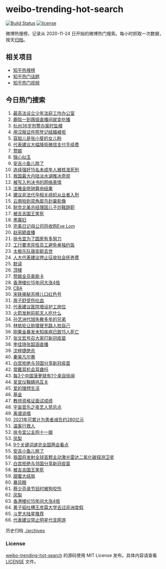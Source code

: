 # weibo-trending-hot-search

[![Build Status](https://github.com/justjavac/weibo-trending-hot-search/workflows/ci/badge.svg?branch=master)](https://github.com/justjavac/weibo-trending-hot-search/actions)
[![license](https://img.shields.io/github/license/justjavac/weibo-trending-hot-search)](https://github.com/justjavac/weibo-trending-hot-search/blob/master/LICENSE)

微博热搜榜，记录从 2020-11-24 日开始的微博热门搜索。每小时抓取一次数据，按天[归档](./archives)。

## 相关项目

- [知乎热搜榜](https://github.com/justjavac/zhihu-trending-top-search)
- [知乎热门话题](https://github.com/justjavac/zhihu-trending-hot-questions)
- [知乎热门视频](https://github.com/justjavac/zhihu-trending-hot-video)

## 今日热门搜索

<!-- BEGIN -->
<!-- 最后更新时间 Wed Mar 03 2021 05:13:12 GMT+0800 (CST) -->
1. [最高法设立少年法庭工作办公室](https://s.weibo.com//weibo?q=%23%E6%9C%80%E9%AB%98%E6%B3%95%E8%AE%BE%E7%AB%8B%E5%B0%91%E5%B9%B4%E6%B3%95%E5%BA%AD%E5%B7%A5%E4%BD%9C%E5%8A%9E%E5%85%AC%E5%AE%A4%23&Refer=new_time)
1. [鹿晗一到薇娅直播间就变吃播](https://s.weibo.com//weibo?q=%23%E9%B9%BF%E6%99%97%E4%B8%80%E5%88%B0%E8%96%87%E5%A8%85%E7%9B%B4%E6%92%AD%E9%97%B4%E5%B0%B1%E5%8F%98%E5%90%83%E6%92%AD%23&Refer=top)
1. [杭州36岁刑警办案时坠楼](https://s.weibo.com//weibo?q=%23%E6%9D%AD%E5%B7%9E36%E5%B2%81%E5%88%91%E8%AD%A6%E5%8A%9E%E6%A1%88%E6%97%B6%E5%9D%A0%E6%A5%BC%23&Refer=top)
1. [用汉服证件照登记结婚被拒](https://s.weibo.com//weibo?q=%E7%94%A8%E6%B1%89%E6%9C%8D%E8%AF%81%E4%BB%B6%E7%85%A7%E7%99%BB%E8%AE%B0%E7%BB%93%E5%A9%9A%E8%A2%AB%E6%8B%92&Refer=top)
1. [容祖儿是张小斐的女儿粉](https://s.weibo.com//weibo?q=%23%E5%AE%B9%E7%A5%96%E5%84%BF%E6%98%AF%E5%BC%A0%E5%B0%8F%E6%96%90%E7%9A%84%E5%A5%B3%E5%84%BF%E7%B2%89%23&Refer=top)
1. [代表建议大幅降低微信支付手续费](https://s.weibo.com//weibo?q=%23%E4%BB%A3%E8%A1%A8%E5%BB%BA%E8%AE%AE%E5%A4%A7%E5%B9%85%E9%99%8D%E4%BD%8E%E5%BE%AE%E4%BF%A1%E6%94%AF%E4%BB%98%E6%89%8B%E7%BB%AD%E8%B4%B9%23&Refer=top)
1. [赘婿](https://s.weibo.com//weibo?q=%E8%B5%98%E5%A9%BF&Refer=top)
1. [锦心似玉](https://s.weibo.com//weibo?q=%E9%94%A6%E5%BF%83%E4%BC%BC%E7%8E%89&Refer=top)
1. [安吉小鱼儿胖了](https://s.weibo.com//weibo?q=%23%E5%AE%89%E5%90%89%E5%B0%8F%E9%B1%BC%E5%84%BF%E8%83%96%E4%BA%86%23&Refer=top)
1. [连续强奸15名未成年人被核准死刑](https://s.weibo.com//weibo?q=%E8%BF%9E%E7%BB%AD%E5%BC%BA%E5%A5%B815%E5%90%8D%E6%9C%AA%E6%88%90%E5%B9%B4%E4%BA%BA%E8%A2%AB%E6%A0%B8%E5%87%86%E6%AD%BB%E5%88%91&Refer=top)
1. [我国最大内陆淡水湖推冰奇观](https://s.weibo.com//weibo?q=%E6%88%91%E5%9B%BD%E6%9C%80%E5%A4%A7%E5%86%85%E9%99%86%E6%B7%A1%E6%B0%B4%E6%B9%96%E6%8E%A8%E5%86%B0%E5%A5%87%E8%A7%82&Refer=top)
1. [被写入判决书的网络表情](https://s.weibo.com//weibo?q=%23%E8%A2%AB%E5%86%99%E5%85%A5%E5%88%A4%E5%86%B3%E4%B9%A6%E7%9A%84%E7%BD%91%E7%BB%9C%E8%A1%A8%E6%83%85%23&Refer=top)
1. [泫雅金晓钟算命结果](https://s.weibo.com//weibo?q=%23%E6%B3%AB%E9%9B%85%E9%87%91%E6%99%93%E9%92%9F%E7%AE%97%E5%91%BD%E7%BB%93%E6%9E%9C%23&Refer=top)
1. [建议非法代孕相关组织从业者入刑](https://s.weibo.com//weibo?q=%23%E5%BB%BA%E8%AE%AE%E9%9D%9E%E6%B3%95%E4%BB%A3%E5%AD%95%E7%9B%B8%E5%85%B3%E7%BB%84%E7%BB%87%E4%BB%8E%E4%B8%9A%E8%80%85%E5%85%A5%E5%88%91%23&Refer=top)
1. [云南拍到双角犀鸟封巢影像](https://s.weibo.com//weibo?q=%E4%BA%91%E5%8D%97%E6%8B%8D%E5%88%B0%E5%8F%8C%E8%A7%92%E7%8A%80%E9%B8%9F%E5%B0%81%E5%B7%A2%E5%BD%B1%E5%83%8F&Refer=top)
1. [耐克北美总经理因儿子炒鞋辞职](https://s.weibo.com//weibo?q=%E8%80%90%E5%85%8B%E5%8C%97%E7%BE%8E%E6%80%BB%E7%BB%8F%E7%90%86%E5%9B%A0%E5%84%BF%E5%AD%90%E7%82%92%E9%9E%8B%E8%BE%9E%E8%81%8C&Refer=top)
1. [被吉吉国王笑死](https://s.weibo.com//weibo?q=%23%E8%A2%AB%E5%90%89%E5%90%89%E5%9B%BD%E7%8E%8B%E7%AC%91%E6%AD%BB%23&Refer=top)
1. [黑寡妇](https://s.weibo.com//weibo?q=%E9%BB%91%E5%AF%A1%E5%A6%87&Refer=top)
1. [完美日记母公司将收购Eve Lom](https://s.weibo.com//weibo?q=%E5%AE%8C%E7%BE%8E%E6%97%A5%E8%AE%B0%E6%AF%8D%E5%85%AC%E5%8F%B8%E5%B0%86%E6%94%B6%E8%B4%ADEve%20Lom&Refer=top)
1. [赵丽颖直播](https://s.weibo.com//weibo?q=%E8%B5%B5%E4%B8%BD%E9%A2%96%E7%9B%B4%E6%92%AD&Refer=top)
1. [徐令宜为了圆房有多努力](https://s.weibo.com//weibo?q=%23%E5%BE%90%E4%BB%A4%E5%AE%9C%E4%B8%BA%E4%BA%86%E5%9C%86%E6%88%BF%E6%9C%89%E5%A4%9A%E5%8A%AA%E5%8A%9B%23&Refer=top)
1. [工行要求异性员工避免单独约饭](https://s.weibo.com//weibo?q=%23%E5%B7%A5%E8%A1%8C%E8%A6%81%E6%B1%82%E5%BC%82%E6%80%A7%E5%91%98%E5%B7%A5%E9%81%BF%E5%85%8D%E5%8D%95%E7%8B%AC%E7%BA%A6%E9%A5%AD%23&Refer=top)
1. [太极乐队唐奕聪去世](https://s.weibo.com//weibo?q=%E5%A4%AA%E6%9E%81%E4%B9%90%E9%98%9F%E5%94%90%E5%A5%95%E8%81%AA%E5%8E%BB%E4%B8%96&Refer=top)
1. [人大代表建议停止征收社会抚养费](https://s.weibo.com//weibo?q=%23%E4%BA%BA%E5%A4%A7%E4%BB%A3%E8%A1%A8%E5%BB%BA%E8%AE%AE%E5%81%9C%E6%AD%A2%E5%BE%81%E6%94%B6%E7%A4%BE%E4%BC%9A%E6%8A%9A%E5%85%BB%E8%B4%B9%23&Refer=top)
1. [默读](https://s.weibo.com//weibo?q=%E9%BB%98%E8%AF%BB&Refer=top)
1. [顶楼](https://s.weibo.com//weibo?q=%E9%A1%B6%E6%A5%BC&Refer=top)
1. [赘婿全员奥斯卡](https://s.weibo.com//weibo?q=%23%E8%B5%98%E5%A9%BF%E5%85%A8%E5%91%98%E5%A5%A5%E6%96%AF%E5%8D%A1%23&Refer=top)
1. [香港楼价15年间大涨4倍](https://s.weibo.com//weibo?q=%23%E9%A6%99%E6%B8%AF%E6%A5%BC%E4%BB%B715%E5%B9%B4%E9%97%B4%E5%A4%A7%E6%B6%A84%E5%80%8D%23&Refer=top)
1. [CBA](https://s.weibo.com//weibo?q=CBA&Refer=top)
1. [宋轶揭秘苏檀儿口红色号](https://s.weibo.com//weibo?q=%23%E5%AE%8B%E8%BD%B6%E6%8F%AD%E7%A7%98%E8%8B%8F%E6%AA%80%E5%84%BF%E5%8F%A3%E7%BA%A2%E8%89%B2%E5%8F%B7%23&Refer=top)
1. [周子舒受伤吐血](https://s.weibo.com//weibo?q=%23%E5%91%A8%E5%AD%90%E8%88%92%E5%8F%97%E4%BC%A4%E5%90%90%E8%A1%80%23&Refer=top)
1. [代表建议医院增设护工岗位](https://s.weibo.com//weibo?q=%23%E4%BB%A3%E8%A1%A8%E5%BB%BA%E8%AE%AE%E5%8C%BB%E9%99%A2%E5%A2%9E%E8%AE%BE%E6%8A%A4%E5%B7%A5%E5%B2%97%E4%BD%8D%23&Refer=top)
1. [火箭发射前航天人吃什么](https://s.weibo.com//weibo?q=%23%E7%81%AB%E7%AE%AD%E5%8F%91%E5%B0%84%E5%89%8D%E8%88%AA%E5%A4%A9%E4%BA%BA%E5%90%83%E4%BB%80%E4%B9%88%23&Refer=top)
1. [孙艺洲代旭失散多年的兄弟](https://s.weibo.com//weibo?q=%23%E5%AD%99%E8%89%BA%E6%B4%B2%E4%BB%A3%E6%97%AD%E5%A4%B1%E6%95%A3%E5%A4%9A%E5%B9%B4%E7%9A%84%E5%85%84%E5%BC%9F%23&Refer=top)
1. [林依轮让助理冒充路人拍自己](https://s.weibo.com//weibo?q=%23%E6%9E%97%E4%BE%9D%E8%BD%AE%E8%AE%A9%E5%8A%A9%E7%90%86%E5%86%92%E5%85%85%E8%B7%AF%E4%BA%BA%E6%8B%8D%E8%87%AA%E5%B7%B1%23&Refer=top)
1. [刚果金暴发未知疾病已致15人死亡](https://s.weibo.com//weibo?q=%E5%88%9A%E6%9E%9C%E9%87%91%E6%9A%B4%E5%8F%91%E6%9C%AA%E7%9F%A5%E7%96%BE%E7%97%85%E5%B7%B2%E8%87%B415%E4%BA%BA%E6%AD%BB%E4%BA%A1&Refer=top)
1. [张文宏号召大家打新冠疫苗](https://s.weibo.com//weibo?q=%23%E5%BC%A0%E6%96%87%E5%AE%8F%E5%8F%B7%E5%8F%AC%E5%A4%A7%E5%AE%B6%E6%89%93%E6%96%B0%E5%86%A0%E7%96%AB%E8%8B%97%23&Refer=top)
1. [李佳琦张韶涵直播](https://s.weibo.com//weibo?q=%E6%9D%8E%E4%BD%B3%E7%90%A6%E5%BC%A0%E9%9F%B6%E6%B6%B5%E7%9B%B4%E6%92%AD&Refer=top)
1. [沈梓捷绝杀](https://s.weibo.com//weibo?q=%E6%B2%88%E6%A2%93%E6%8D%B7%E7%BB%9D%E6%9D%80&Refer=top)
1. [秦昊凡尔赛](https://s.weibo.com//weibo?q=%23%E7%A7%A6%E6%98%8A%E5%87%A1%E5%B0%94%E8%B5%9B%23&Refer=top)
1. [白宫拒绝与邻国分享新冠疫苗](https://s.weibo.com//weibo?q=%23%E7%99%BD%E5%AE%AB%E6%8B%92%E7%BB%9D%E4%B8%8E%E9%82%BB%E5%9B%BD%E5%88%86%E4%BA%AB%E6%96%B0%E5%86%A0%E7%96%AB%E8%8B%97%23&Refer=top)
1. [常戴耳机会耳聋吗](https://s.weibo.com//weibo?q=%23%E5%B8%B8%E6%88%B4%E8%80%B3%E6%9C%BA%E4%BC%9A%E8%80%B3%E8%81%8B%E5%90%97%23&Refer=top)
1. [每3个中国菠萝就有1个来自徐闻](https://s.weibo.com//weibo?q=%23%E6%AF%8F3%E4%B8%AA%E4%B8%AD%E5%9B%BD%E8%8F%A0%E8%90%9D%E5%B0%B1%E6%9C%891%E4%B8%AA%E6%9D%A5%E8%87%AA%E5%BE%90%E9%97%BB%23&Refer=top)
1. [吴宣仪鞠婧祎互关](https://s.weibo.com//weibo?q=%23%E5%90%B4%E5%AE%A3%E4%BB%AA%E9%9E%A0%E5%A9%A7%E7%A5%8E%E4%BA%92%E5%85%B3%23&Refer=top)
1. [爱的理想生活](https://s.weibo.com//weibo?q=%E7%88%B1%E7%9A%84%E7%90%86%E6%83%B3%E7%94%9F%E6%B4%BB&Refer=top)
1. [基金](https://s.weibo.com//weibo?q=%23%E5%9F%BA%E9%87%91%23&Refer=top)
1. [教师资格证面试成绩](https://s.weibo.com//weibo?q=%E6%95%99%E5%B8%88%E8%B5%84%E6%A0%BC%E8%AF%81%E9%9D%A2%E8%AF%95%E6%88%90%E7%BB%A9&Refer=top)
1. [宇宙音乐之夜艺人禁忌点](https://s.weibo.com//weibo?q=%23%E5%AE%87%E5%AE%99%E9%9F%B3%E4%B9%90%E4%B9%8B%E5%A4%9C%E8%89%BA%E4%BA%BA%E7%A6%81%E5%BF%8C%E7%82%B9%23&Refer=top)
1. [离谱说唱](https://s.weibo.com//weibo?q=%E7%A6%BB%E8%B0%B1%E8%AF%B4%E5%94%B1&Refer=top)
1. [2021年可累计为患者减负约280亿元](https://s.weibo.com//weibo?q=%232021%E5%B9%B4%E5%8F%AF%E7%B4%AF%E8%AE%A1%E4%B8%BA%E6%82%A3%E8%80%85%E5%87%8F%E8%B4%9F%E7%BA%A6280%E4%BA%BF%E5%85%83%23&Refer=new_time)
1. [温客行救人](https://s.weibo.com//weibo?q=%23%E6%B8%A9%E5%AE%A2%E8%A1%8C%E6%95%91%E4%BA%BA%23&Refer=top)
1. [徐令宜公主抱十一娘](https://s.weibo.com//weibo?q=%23%E5%BE%90%E4%BB%A4%E5%AE%9C%E5%85%AC%E4%B8%BB%E6%8A%B1%E5%8D%81%E4%B8%80%E5%A8%98%23&Refer=top)
1. [凤梨](https://s.weibo.com//weibo?q=%E5%87%A4%E6%A2%A8&Refer=top)
1. [9个关键词速览全国两会看点](https://s.weibo.com//weibo?q=%239%E4%B8%AA%E5%85%B3%E9%94%AE%E8%AF%8D%E9%80%9F%E8%A7%88%E5%85%A8%E5%9B%BD%E4%B8%A4%E4%BC%9A%E7%9C%8B%E7%82%B9%23&Refer=new_time)
1. [安吉小鱼儿胖了](https://s.weibo.com//weibo?q=%E5%AE%89%E5%90%89%E5%B0%8F%E9%B1%BC%E5%84%BF%E8%83%96%E4%BA%86&Refer=top)
1. [我国将发射全球首颗主动激光雷达二氧化碳探测卫星](https://s.weibo.com//weibo?q=%23%E6%88%91%E5%9B%BD%E5%B0%86%E5%8F%91%E5%B0%84%E5%85%A8%E7%90%83%E9%A6%96%E9%A2%97%E4%B8%BB%E5%8A%A8%E6%BF%80%E5%85%89%E9%9B%B7%E8%BE%BE%E4%BA%8C%E6%B0%A7%E5%8C%96%E7%A2%B3%E6%8E%A2%E6%B5%8B%E5%8D%AB%E6%98%9F%23&Refer=new_time)
1. [白宫拒绝与邻国分享新冠疫苗](https://s.weibo.com//weibo?q=%E7%99%BD%E5%AE%AB%E6%8B%92%E7%BB%9D%E4%B8%8E%E9%82%BB%E5%9B%BD%E5%88%86%E4%BA%AB%E6%96%B0%E5%86%A0%E7%96%AB%E8%8B%97&Refer=top)
1. [被吉吉国王笑死](https://s.weibo.com//weibo?q=%E8%A2%AB%E5%90%89%E5%90%89%E5%9B%BD%E7%8E%8B%E7%AC%91%E6%AD%BB&Refer=top)
1. [甜蜜大结局](https://s.weibo.com//weibo?q=%23%E7%94%9C%E8%9C%9C%E5%A4%A7%E7%BB%93%E5%B1%80%23&Refer=top)
1. [暴风眼](https://s.weibo.com//weibo?q=%E6%9A%B4%E9%A3%8E%E7%9C%BC&Refer=top)
1. [蔡少芬录节目时被狗咬伤](https://s.weibo.com//weibo?q=%23%E8%94%A1%E5%B0%91%E8%8A%AC%E5%BD%95%E8%8A%82%E7%9B%AE%E6%97%B6%E8%A2%AB%E7%8B%97%E5%92%AC%E4%BC%A4%23&Refer=top)
1. [凤梨](https://s.weibo.com//weibo?q=%23%E5%87%A4%E6%A2%A8%23&Refer=top)
1. [香港楼价15年间大涨4倍](https://s.weibo.com//weibo?q=%E9%A6%99%E6%B8%AF%E6%A5%BC%E4%BB%B715%E5%B9%B4%E9%97%B4%E5%A4%A7%E6%B6%A84%E5%80%8D&Refer=top)
1. [黄子韬吐槽王彦霖大学去过非洲度假](https://s.weibo.com//weibo?q=%23%E9%BB%84%E5%AD%90%E9%9F%AC%E5%90%90%E6%A7%BD%E7%8E%8B%E5%BD%A6%E9%9C%96%E5%A4%A7%E5%AD%A6%E5%8E%BB%E8%BF%87%E9%9D%9E%E6%B4%B2%E5%BA%A6%E5%81%87%23&Refer=top)
1. [斗罗大陆星推荐](https://s.weibo.com//weibo?q=%E6%96%97%E7%BD%97%E5%A4%A7%E9%99%86%E6%98%9F%E6%8E%A8%E8%8D%90&Refer=top)
1. [代表建议禁止明星代言网游](https://s.weibo.com//weibo?q=%23%E4%BB%A3%E8%A1%A8%E5%BB%BA%E8%AE%AE%E7%A6%81%E6%AD%A2%E6%98%8E%E6%98%9F%E4%BB%A3%E8%A8%80%E7%BD%91%E6%B8%B8%23&Refer=top)
<!-- END -->

历史归档 [./archives](./archives)

### License

[weibo-trending-hot-search](https://github.com/justjavac/weibo-trending-hot-search) 的源码使用 MIT License 发布。具体内容请查看 [LICENSE](./LICENSE) 文件。
